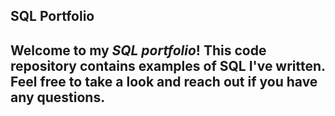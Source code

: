 ## SQL Portfolio
## **Welcome to my _SQL portfolio_! This code repository contains examples of SQL I've written. Feel free to take a look and reach out if you have any questions.**
